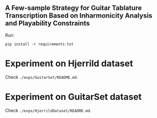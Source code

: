 ## A Few-sample Strategy for Guitar Tablature Transcription Based on Inharmonicity Analysis and Playability Constraints

Run:

```
pip install -r requirements.txt
```

# Experiment on Hjerrild dataset

Check ```./exps/GuitarSet/README.md```.

# Experiment on GuitarSet dataset

Check ```./exps/HjerrildDataset/README.md```.

